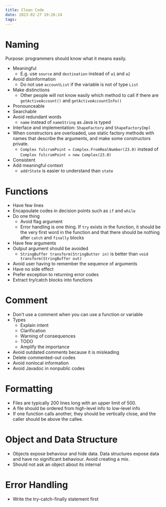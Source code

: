 ```yaml
---
title: Clean Code
date: 2023-02-27 19:26:24
tags:
---
```

# Naming
Purpose: programmers should know what it means easily. 
* Meaningful
  - E.g. use `source` and `destination` instead of `a1` and `a2`
* Avoid disinformation
  - Do not use `accountList` if the variable is not of type `List`
* Make distinctions
  - Other people will not know easily which method to call if there are `getActiveAccount()` and `getActiveAccountInfo()`
* Pronounceable 
* Searchable
* Avoid redundant words
  - `name` instead of `nameString` as Java is typed
* Interface and implementation: `ShapeFactory` and `ShapeFactoryImpl`
* When constructors are overloaded, use static factory methods with names that describe the arguments, and make some constructors private.
  - `Complex fulcrumPoint = Complex.FromRealNumber(23.0)` instead of `Complex fulcrumPoint = new Complex(23.0)`
* Consistent
* Add meaningful context
  - `addrState` is easier to understand than `state`

# Functions
* Have few lines
* Encapsulate codes in decision points such as `if` and `while`
* Do one thing
  - Avoid flag argument
  - Error handling is one thing. If `try` exists in the function, it should be the very first word in the function and that there should be nothing after `catch` and `finally` blocks
* Have few arguments
* Output argument should be avoided
  - `StringBuffer transform(StringButter in)` is better than `void transform(StringBuffer out)`
* Avoid user having to remember the sequence of arguments
* Have no side effect
* Prefer exception to returning error codes
* Extract try/catch blocks into functions

# Comment
* Don't use a comment when you can use a function or variable
* Types
  - Explain intent
  - Clarification
  - Warning of consequences
  - TODO
  - Amplify the importance
* Avoid outdated comments because it is misleading
* Delete commented-out codes
* Avoid nonlocal information
* Avoid Javadoc in nonpublic codes

# Formatting
* Files are typically 200 lines long with an upper limit of 500.
* A file should be ordered from high-level info to low-level info
* If one function calls another, they should be vertically close, and the caller should be above the callee. 

# Object and Data Structure
* Objects expose behaviour and hide data. Data structures expose data and have no significant behaviour. Avoid creating a mix. 
* Should not ask an object about its internal

# Error Handling
* Write the try-catch-finally statement first
